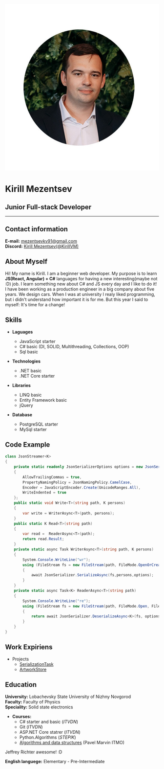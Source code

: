 ![Hi!It's my photo!](/img/myphoto.jpg)


# **Kirill Mezentsev**
## **Junior Full-stack Developer**

---
## **Contact information**

**E-mail:** <mezentsevkv91@gmail.com>   
**Discord:** [Kirill Mezentsev(@KirillVM)](OCB#1927)

## **About Myself**

Hi! My name is Kirill. I am a beginner web developer.
My purpose is to learn **JS(React, Angular) + C#** languages for having a new interesting(maybe not :D) job.
I learn something new about C# and JS every day and I like to do it!
I have been working as a production engineer in a big company about five years. We design cars.
When I was at university I realy liked programming, but i didn't understand how important it is for me.
But this year I said to myself: It's time for a change!

## **Skills**

* **Laguages**
   * JavaScript starter
   * C# basic (DI, SOLID, Multithreading, Collections, OOP)
   * Sql basic

* **Technologies**
   * .NET basic
   * .NET Core starter

* **Libraries**
   * LINQ basic
   * Entity Framework basic
   * jQuery

* **Database**
   * PostgreSQL starter
   * MySql starter

## **Code Example**

``` C#
class JsonStreamer<K>
{
    private static readonly JsonSerializerOptions options = new JsonSerializerOptions()
    {
        AllowTrailingCommas = true,
        PropertyNamingPolicy = JsonNamingPolicy.CamelCase,
        Encoder = JavaScriptEncoder.Create(UnicodeRanges.All),
        WriteIndented = true
    };
    public static void Write<T>(string path, K persons)
    {
        var write = WriterAsync<T>(path, persons);
    }
    public static K Read<T>(string path)
    {
        var read =  ReaderAsync<T>(path);
        return read.Result;
    }
    private static async Task WriterAsync<T>(string path, K persons)
    {
        System.Console.WriteLine("wr");
        using (FileStream fs = new FileStream(path, FileMode.OpenOrCreate, FileAccess.Write, FileShare.None))
        {
            await JsonSerializer.SerializeAsync(fs,persons,options);
        }
    }
    private static async Task<K> ReaderAsync<T>(string path)
    {
        System.Console.WriteLine("re");
        using (FileStream fs = new FileStream(path, FileMode.Open, FileAccess.Read, FileShare.Read))
        {
            return await JsonSerializer.DeserializeAsync<K>(fs, options);
        }
    }
}
```
## **Work Expiriens**

* Projects
   * [SerializationTask](https://github.com/KirillVM/SerializationTask.git) 
   * [ArtworkStore](https://github.com/KirillVM/ArtworkStore.git)   

## **Education**

**University:** Lobachevsky State University of Nizhny Novgorod   
**Faculty:** Faculty of Physics   
**Speciality:** Solid state electronics   

* **Courses:**
  * C# starter and basic (*ITVDN*)
  * Git (*ITVDN*)
  * ASP.NET Core statrer (*ITVDN*)
  * Python.Algorithms (*STEPIK*)
  * [Algorithms and data structures](https://www.youtube.com/watch?v=wFx6HAfJEnI&list=PLrS21S1jm43iUIpR51VCJgxY1MjwS-pAZ) (Pavel Marvin ITMO)

Jeffrey Richter awesome! :D

**English languege:** Elementary - Pre-Intermediate